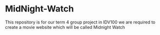 # MidNight-Watch
This repository is for our term 4 group project in IDV100 we are required to create a movie website which will be called Midnight Watch

